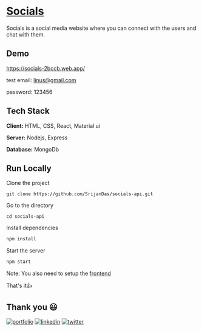 # [Socials](https://socials-2bccb.web.app/)

Socials is a social media website where you can connect with the users and chat with them.

## Demo

https://socials-2bccb.web.app/

test email: linus@gmail.com

password: 123456


## Tech Stack

**Client:** HTML, CSS, React, Material ui

**Server:** Nodejs, Express

**Database:** MongoDb

## Run Locally

Clone the project

```
git clone https://github.com/SrijanDas/socials-api.git
```

Go to the directory

```
cd socials-api
```

Install dependencies

```bash
npm install
```

Start the server

```bash
npm start
```

Note: You also need to setup the [frontend](https://github.com/SrijanDas/socials-ui)

That's it👍

## Thank you 😃

[![portfolio](https://img.shields.io/badge/my_portfolio-000?style=for-the-badge&logo=ko-fi&logoColor=white)](https://srijan-das.web.app/)
[![linkedin](https://img.shields.io/badge/linkedin-0A66C2?style=for-the-badge&logo=linkedin&logoColor=white)](https://www.linkedin.com/in/srijan-das-3591791b3)
[![twitter](https://img.shields.io/badge/twitter-1DA1F2?style=for-the-badge&logo=twitter&logoColor=white)](https://twitter.com/Srijan_1805)
